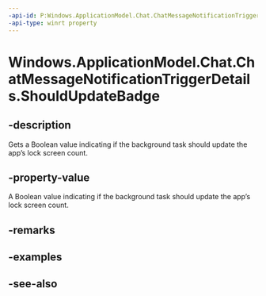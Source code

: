 ```yaml
---
-api-id: P:Windows.ApplicationModel.Chat.ChatMessageNotificationTriggerDetails.ShouldUpdateBadge
-api-type: winrt property
---
```


<!-- Property syntax
public bool ShouldUpdateBadge { get; }
-->

# Windows.ApplicationModel.Chat.ChatMessageNotificationTriggerDetails.ShouldUpdateBadge

## -description
Gets a Boolean value indicating if the background task should update the app’s lock screen count.

## -property-value
A Boolean value indicating if the background task should update the app’s lock screen count.

## -remarks

## -examples

## -see-also
